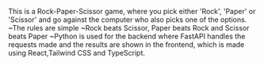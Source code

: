 ﻿This is a Rock-Paper-Scissor game, where you pick either 'Rock', 'Paper' or 'Scissor' and go against the computer who also picks one of the options.
~The rules are simple
~Rock beats Scissor, Paper beats Rock and Scissor beats Paper 
~Python is used for the backend where FastAPI handles the requests made and the results are shown in the frontend, which is made using React,Tailwind CSS and TypeScript.
